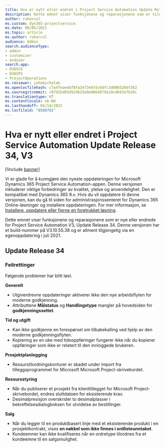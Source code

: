 ```yaml
---
title: Hva er nytt eller endret i Project Service Automation Update Release 34, V3
description: Dette emnet viser funksjonene og reparasjonene som er tilgjengelig i Project Service Automation Update Release 34, V3.
author: ruhercul
ms.custom: dyn365-projectservice
ms.date: 08/05/2021
ms.topic: article
ms.author: ruhercul
audience: Admin
search.audienceType:
- admin
- customizer
- enduser
search.app:
- D365CE
- D365PS
- ProjectOperations
ms.reviewer: johnmichalak
ms.openlocfilehash: c7a4feaeebf8fa2ef3447dc6dfc3d0903266f3b2
ms.sourcegitcommit: c0792bd65d92db25e0e8864879a19c4b93efb10c
ms.translationtype: HT
ms.contentlocale: nb-NO
ms.lasthandoff: 04/14/2022
ms.locfileid: "8588702"
---
```

# <a name="whats-new-or-changed-in-project-service-automation-update-release-34-v3"></a>Hva er nytt eller endret i Project Service Automation Update Release 34, V3

[!include [banner](../includes/psa-now-project-operations.md)]

Vi er glade for å kunngjøre den nyeste oppdateringen for Microsoft Dynamics 365 Project Service Automation-appen. Denne versjonen inkluderer viktige forbedringer av kvalitet, ytelse og anvendelighet. Den er kompatibel med Dynamics 365 9.x. Hvis du vil oppdatere til denne versjonen, kan du gå til siden for administrasjonssenteret for Dynamics 365 Online-løsninger og installere oppdateringen. For mer informasjon, se [Installere, oppdatere eller fjerne en foretrukket løsning](/power-platform/admin/install-remove-preferred-solution).

Dette emnet viser funksjonene og reparasjonene som er nye eller endrede for Project Service Automation V3, Update Release 34. Denne versjonen har et build-nummer på V3.10.55.38 og er allment tilgjengelig via en egenoppdatering i juli 2021.

## <a name="update-release-34"></a>Update Release 34

### <a name="bug-fixes"></a>Feilrettinger
Følgende problemer har blitt løst.

**Generelt**

- Utgiverdrevne oppdateringer aktiverer ikke den nye arbeidsflyten for moderne godkjenning.
- Attributtene **Målstatus** og **Handlingstype** mangler på hovedsiden for **godkjenningssettet**.

**Tid og utgift**

- Kan ikke godkjenne en forespørsel om tilbakekalling ved hjelp av den moderne godkjenningsflyten.
- Kopiering av en uke med tidsoppføringer fungerer ikke når du kopierer oppføringer som ikke er relatert til den innloggede brukeren.

**Prosjektplanlegging**

- Ressurstilordningskonturer er skadet under import fra tilleggsprogrammet for Microsoft Microsoft Project-skrivebordet.

**Ressursstyring**

- Når du publiserer et prosjekt fra klienttillegget for Microsoft Project-skrivebordet, endres sluttdatoen for eksisterende krav.
- Desimalpresisjon overskrider to desimalplasser i bekreftelsesdialogboksen for utvidelse av bestillinger.

**Salg**

- Når du legger til en produktbasert linje med et eksisterende produkt i en prosjektkontrakt, vises **en nøkkel som ikke finnes i ordlisteunntaket**.
- Kundeemner kan ikke kvalifiseres når en ordretype tilordnes fra et kundeemne til en salgsmulighet.
